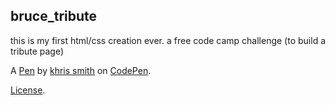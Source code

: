 bruce_tribute
-------------
this is my first html/css creation ever. a free code camp challenge (to build a tribute page)

A [Pen](https://codepen.io/khsmith/pen/qXWOZv) by [khris smith](http://codepen.io/khsmith) on [CodePen](http://codepen.io/).

[License](https://codepen.io/khsmith/pen/qXWOZv/license).